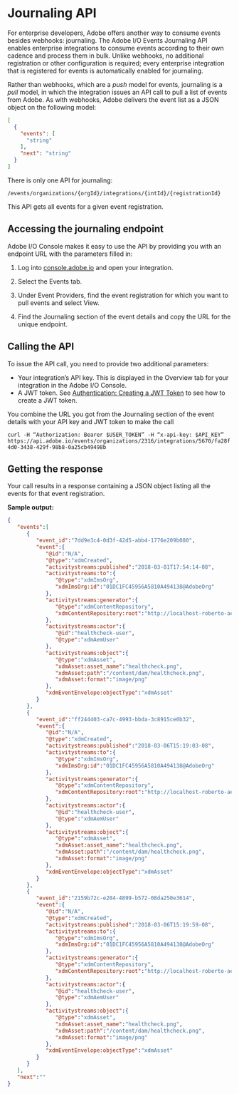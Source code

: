 # Journaling API

For enterprise developers, Adobe offers another way to consume events besides webhooks: journaling. The Adobe I/O Events Journaling API enables enterprise integrations to consume events according to their own cadence and process them in bulk. Unlike webhooks, no additional registration or other configuration is required; every enterprise integration that is registered for events is automatically enabled for journaling.

Rather than webhooks, which are a _push_ model for events, journaling is a _pull_ model, in which the integration issues an API call to pull a list of events from Adobe. As with webhooks, Adobe delivers the event list as a JSON object on the following model: 

```json
[
  {
    "events": [
      "string"
    ],
    "next": "string"
  }
]
```

There is only one API for journaling:

`/events/organizations/{orgId}/integrations/{intId}/{registrationId}`

This API gets all events for a given event registration. 

## Accessing the journaling endpoint

Adobe I/O Console makes it easy to use the API by providing you with an endpoint URL with the parameters filled in:

1. Log into [console.adobe.io](https://console.adobe.io) and open your integration. 

2. Select the Events tab. 

3. Under Event Providers, find the event registration for which you want to pull events and select View.

4. Find the Journaling section of the event details and copy the URL for the unique endpoint. 

## Calling the API

To issue the API call, you need to provide two additional parameters: 

* Your integration&rsquo;s API key. This is displayed in the Overview tab for your integration in the Adobe I/O Console.
* A JWT token. See [Authentication: Creating a JWT Token](https://www.adobe.io/apis/cloudplatform/console/authentication/createjwt.html) to see how to create a JWT token.

You combine the URL you got from the Journaling section of the event details with your API key and JWT token to make the call

```curl -H “Authorization: Bearer $USER_TOKEN” -H “x-api-key: $API_KEY” https://api.adobe.io/events/organizations/2316/integrations/5670/fa28f4d0-3438-429f-98b8-0a25cb49498b```

## Getting the response
Your call results in a response containing a JSON object listing all the events for that event registration. 

**Sample output:**
```json
{
   "events":[
      {
         "event_id":"7dd9e3c4-0d3f-42d5-abb4-1776e209b080",
         "event":{
            "@id":"N/A",
            "@type":"xdmCreated",
            "activitystreams:published":"2018-03-01T17:54:14-08",
            "activitystreams:to":{
               "@type":"xdmImsOrg",
               "xdmImsOrg:id":"01DC1FC45956A5810A494138@AdobeOrg"
            },
            "activitystreams:generator":{
               "@type":"xdmContentRepository",
               "xdmContentRepository:root":"http://localhost-roberto-aem63:4502"
            },
            "activitystreams:actor":{
               "@id":"healthcheck-user",
               "@type":"xdmAemUser"
            },
            "activitystreams:object":{
               "@type":"xdmAsset",
               "xdmAsset:asset_name":"healthcheck.png",
               "xdmAsset:path":"/content/dam/healthcheck.png",
               "xdmAsset:format":"image/png"
            },
            "xdmEventEnvelope:objectType":"xdmAsset"
         }
      },
      {
         "event_id":"ff244403-ca7c-4993-bbda-3c8915ce0b32",
         "event":{
            "@id":"N/A",
            "@type":"xdmCreated",
            "activitystreams:published":"2018-03-06T15:19:03-08",
            "activitystreams:to":{
               "@type":"xdmImsOrg",
               "xdmImsOrg:id":"01DC1FC45956A5810A494138@AdobeOrg"
            },
            "activitystreams:generator":{
               "@type":"xdmContentRepository",
               "xdmContentRepository:root":"http://localhost-roberto-aem63:4502"
            },
            "activitystreams:actor":{
               "@id":"healthcheck-user",
               "@type":"xdmAemUser"
            },
            "activitystreams:object":{
               "@type":"xdmAsset",
               "xdmAsset:asset_name":"healthcheck.png",
               "xdmAsset:path":"/content/dam/healthcheck.png",
               "xdmAsset:format":"image/png"
            },
            "xdmEventEnvelope:objectType":"xdmAsset"
         }
      },
      {
         "event_id":"2159b72c-e284-4899-b572-08da250e3614",
         "event":{
            "@id":"N/A",
            "@type":"xdmCreated",
            "activitystreams:published":"2018-03-06T15:19:59-08",
            "activitystreams:to":{
               "@type":"xdmImsOrg",
               "xdmImsOrg:id":"01DC1FC45956A5810A494138@AdobeOrg"
            },
            "activitystreams:generator":{
               "@type":"xdmContentRepository",
               "xdmContentRepository:root":"http://localhost-roberto-aem63:4502"
            },
            "activitystreams:actor":{
               "@id":"healthcheck-user",
               "@type":"xdmAemUser"
            },
            "activitystreams:object":{
               "@type":"xdmAsset",
               "xdmAsset:asset_name":"healthcheck.png",
               "xdmAsset:path":"/content/dam/healthcheck.png",
               "xdmAsset:format":"image/png"
            },
            "xdmEventEnvelope:objectType":"xdmAsset"
         }
      }
   ],
   "next":""
}
```